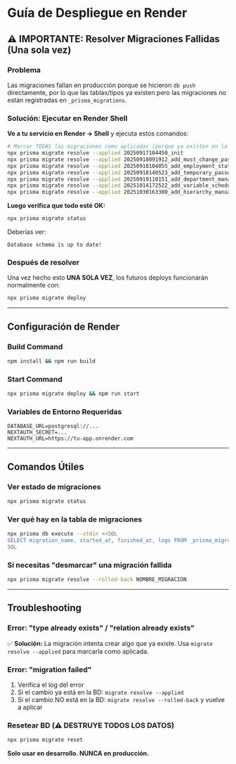# Guía de Despliegue en Render

## ⚠️ IMPORTANTE: Resolver Migraciones Fallidas (Una sola vez)

### Problema

Las migraciones fallan en producción porque se hicieron `db push` directamente, por lo que las tablas/tipos ya existen pero las migraciones no están registradas en `_prisma_migrations`.

### Solución: Ejecutar en Render Shell

**Ve a tu servicio en Render → Shell** y ejecuta estos comandos:

```bash
# Marcar TODAS las migraciones como aplicadas (porque ya existen en la BD)
npx prisma migrate resolve --applied 20250917104450_init
npx prisma migrate resolve --applied 20250918091912_add_must_change_password_to_user
npx prisma migrate resolve --applied 20250918104055_add_employment_status_to_employee
npx prisma migrate resolve --applied 20250918140523_add_temporary_passwords
npx prisma migrate resolve --applied 20250919110151_add_department_manager
npx prisma migrate resolve --applied 20251014172522_add_variable_schedules
npx prisma migrate resolve --applied 20251030163300_add_hierarchy_manual_time_signatures
```

**Luego verifica que todo esté OK:**

```bash
npx prisma migrate status
```

Deberías ver:

```
Database schema is up to date!
```

### Después de resolver

Una vez hecho esto **UNA SOLA VEZ**, los futuros deploys funcionarán normalmente con:

```bash
npx prisma migrate deploy
```

---

## Configuración de Render

### Build Command

```bash
npm install && npm run build
```

### Start Command

```bash
npx prisma migrate deploy && npm run start
```

### Variables de Entorno Requeridas

```
DATABASE_URL=postgresql://...
NEXTAUTH_SECRET=...
NEXTAUTH_URL=https://tu-app.onrender.com
```

---

## Comandos Útiles

### Ver estado de migraciones

```bash
npx prisma migrate status
```

### Ver qué hay en la tabla de migraciones

```bash
npx prisma db execute --stdin <<SQL
SELECT migration_name, started_at, finished_at, logs FROM _prisma_migrations ORDER BY started_at;
SQL
```

### Si necesitas "desmarcar" una migración fallida

```bash
npx prisma migrate resolve --rolled-back NOMBRE_MIGRACION
```

---

## Troubleshooting

### Error: "type already exists" / "relation already exists"

✅ **Solución:** La migración intenta crear algo que ya existe. Usa `migrate resolve --applied` para marcarla como aplicada.

### Error: "migration failed"

1. Verifica el log del error
2. Si el cambio ya está en la BD: `migrate resolve --applied`
3. Si el cambio NO está en la BD: `migrate resolve --rolled-back` y vuelve a aplicar

### Resetear BD (⚠️ DESTRUYE TODOS LOS DATOS)

```bash
npx prisma migrate reset
```

**Solo usar en desarrollo. NUNCA en producción.**
